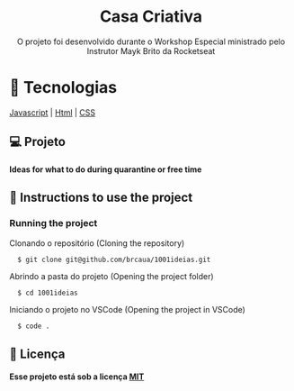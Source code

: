 <h1 align="center">Casa Criativa</h1>
<p align="center">O projeto foi desenvolvido durante o Workshop Especial ministrado pelo Instrutor Mayk Brito da Rocketseat</p>
<p align="center">


# :rocket: Tecnologias
[Javascript](https://developer.mozilla.org/pt-BR/docs/Aprender/JavaScript)
| [Html](https://tableless.com.br/o-que-html-basico/)
| [CSS](https://www.w3schools.com/css/)

## 💻 Projeto

  #### Ideas for what to do during quarantine or free time


## :wrench: Instructions to use the project

  ### Running the project
  Clonando o repositório (Cloning the repository)
```sh
  $ git clone git@github.com/brcaua/1001ideias.git
```
  Abrindo a pasta do projeto (Opening the project folder)
```
  $ cd 1001ideias
```
  Iniciando o projeto no VSCode (Opening the project in VSCode)
```
  $ code .
```

## :memo: Licença

#### Esse projeto está sob a licença [MIT](./LICENSE)
